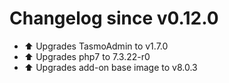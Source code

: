 # Changelog since v0.12.0
- ⬆ Upgrades TasmoAdmin to v1.7.0 
- ⬆ Upgrades php7 to 7.3.22-r0 
- ⬆ Upgrades add-on base image to v8.0.3 
